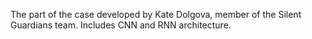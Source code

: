 The part of the case developed by Kate Dolgova, member of the Silent Guardians team. Includes CNN and RNN architecture.